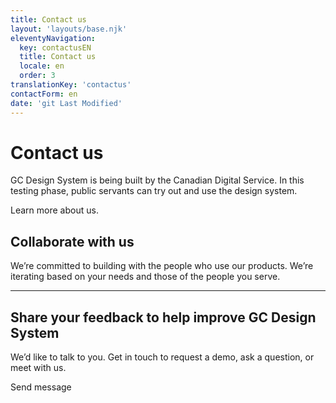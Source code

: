```yaml
---
title: Contact us
layout: 'layouts/base.njk'
eleventyNavigation:
  key: contactusEN
  title: Contact us
  locale: en
  order: 3
translationKey: 'contactus'
contactForm: en
date: 'git Last Modified'
---
```


# Contact us

GC Design System is being built by the Canadian Digital Service. In this testing phase, public servants can try out and use the design system.

Learn more <gcds-link href="{{ links.about }}">about us</gcds-link>.

## Collaborate with us

We’re committed to building with the people who use our products. We’re iterating based on your needs and those of the people you serve.

<hr class="my-500" />

## Share your feedback to help improve GC Design System

We’d like to talk to you. Get in touch to request a demo, ask a question, or meet with us.

<form class="my-500 contact-us-form" name="contactEN" method="post" style="min-height: 32rem;" action="/api/submission">
  <input type="hidden" name="form-name" value="contactEN" />
  <input name="honeypot" type="text" aria-label="bot" hidden/>

  <gcds-input type="text" input-id="name" label="Full name" size="30" autocomplete="name" required></gcds-input>
  <gcds-input type="email" input-id="email" label="Email address" size="50" autocomplete="email" required></gcds-input>
  <gcds-fieldset fieldset-id="reasonForContact" legend="Reason for your communication" required>
    <gcds-radio radio-id="requestADemo" name="reasonForContact" label="Request a demo" value="Request a demo" hint="Book a demo of GC Design System for your team."></gcds-radio>
    <gcds-radio radio-id="reportAnIssue" name="reasonForContact" label="Report an issue" value="Report an issue" hint="Communicate a problem you've found."></gcds-radio>
    <gcds-radio radio-id="participateInUserResearch" name="reasonForContact" label="Participate in user research" value="Participate in user research" hint="We'll add your email to a list for user interviews and research."></gcds-radio>
    <gcds-radio radio-id="other" name="reasonForContact" label="Other" value="Other" hint="Provide a reason in the message field."></gcds-radio>
  </gcds-fieldset>
  <gcds-textarea label="Message" textarea-id="message" hint="Write your question or comment." required></gcds-textarea>
  <div hidden>
    <gcds-input type="text" input-id="bot-field" label="bot"></gcds-input>
  </div>
  <gcds-button button-role="primary" type="submit">
    Send message
  </gcds-button>
</form>
